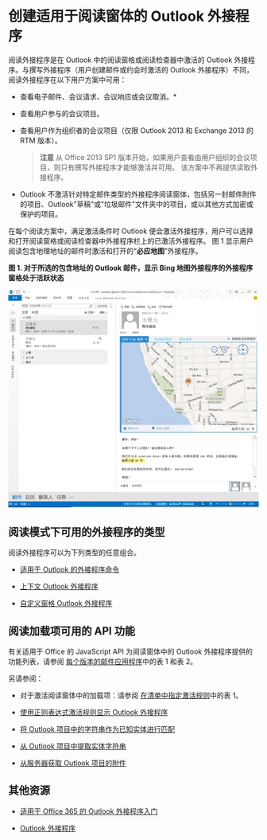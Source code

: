 
# 创建适用于阅读窗体的 Outlook 外接程序

阅读外接程序是在 Outlook 中的阅读窗格或阅读检查器中激活的 Outlook 外接程序。与撰写外接程序（用户创建邮件或约会时激活的 Outlook 外接程序）不同，阅读外接程序在以下用户方案中可用：


- 查看电子邮件、会议请求、会议响应或会议取消。*
    
- 查看用户参与的会议项目。
    
- 查看用户作为组织者的会议项目（仅限 Outlook 2013 和 Exchange 2013 的 RTM 版本）。
    
     >**注意**  从 Office 2013 SP1 版本开始，如果用户查看由用户组织的会议项目，则只有撰写外接程序才能够激活并可用。 该方案中不再提供读取外接程序。
* Outlook 不激活针对特定邮件类型的外接程序阅读窗体，包括另一封邮件附件的项目、Outlook"草稿"或"垃圾邮件"文件夹中的项目，或以其他方式加密或保护的项目。

在每个阅读方案中，满足激活条件时 Outlook 便会激活外接程序，用户可以选择和打开阅读窗格或阅读检查器中外接程序栏上的已激活外接程序。 图 1 显示用户阅读包含地理地址的邮件时激活和打开的“**必应地图**”外接程序。


**图 1. 对于所选的包含地址的 Outlook 邮件，显示 Bing 地图外接程序的外接程序窗格处于活跃状态**

![Outlook 中的 Bing 地图邮件应用程序](../../images/off15appsdk_BingMapMailAppScreenshot.jpg)


## 阅读模式下可用的外接程序的类型


阅读外接程序可以为下列类型的任意组合。


- [适用于 Outlook 的外接程序命令](../outlook/add-in-commands-for-outlook.md)
    
- [上下文 Outlook 外接程序](../outlook/contextual-outlook-add-ins.md)
    
- [自定义窗格 Outlook 外接程序](../outlook/custom-pane-outlook-add-ins.md)
    

## 阅读加载项可用的 API 功能


有关适用于 Office 的 JavaScript API 为阅读窗体中的 Outlook 外接程序提供的功能列表，请参阅 [每个版本的邮件应用程序](http://msdn.microsoft.com/library/f34e2f44-8c9d-4e90-b1d7-3f29506adb92%28Office.15%29.aspx)中的表 1 和表 2。 

另请参阅：


- 对于激活阅读窗体中的加载项：请参阅 [在清单中指定激活规则](../outlook/manifests/activation-rules.md#specify-activation-rules-in-a-manifest)中的表 1。
    
- [使用正则表达式激活规则显示 Outlook 外接程序](../outlook/use-regular-expressions-to-show-an-outlook-add-in.md)
    
- [将 Outlook 项目中的字符串作为已知实体进行匹配](../outlook/match-strings-in-an-item-as-well-known-entities.md)
    
- [从 Outlook 项目中提取实体字符串](../outlook/extract-entity-strings-from-an-item.md)
    
- [从服务器获取 Outlook 项目的附件](../outlook/get-attachments-of-an-outlook-item.md)
    

## 其他资源



- [适用于 Office 365 的 Outlook 外接程序入门](https://dev.outlook.com/MailAppsGettingStarted/GetStarted.aspx)
    
- [Outlook 外接程序](../outlook/outlook-add-ins.md)
    
